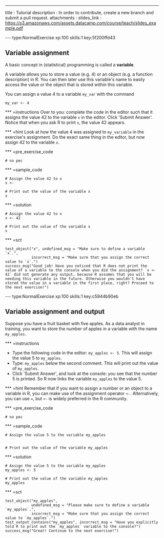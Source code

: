 ---
title       : Tutorial
description : In order to contribute, create a new branch and submit a pull request.
attachments :
  slides_link : https://s3.amazonaws.com/assets.datacamp.com/course/teach/slides_example.pdf

--- type:NormalExercise xp:100 skills:1 key:5f200ffd43
## Variable assignment 

A basic concept in (statistical) programming is called a **variable**. 

A variable allows you to store a value (e.g. 4) or an object (e.g. a function description) in R. You can then later use this variable's name to easily access the value or the object that is stored within this variable. 

You can assign a value 4 to a variable `my_var` with the command

```
my_var <- 4
```

*** =instructions
Over to you: complete the code in the editor such that it assigns the value 42 to the variable `x` in the editor. Click 'Submit Answer'. Notice that when you ask R to print `x`, the value 42 appears.

*** =hint
Look at how the value 4 was assigned to `my_variable` in the exercise's assignment. Do the exact same thing in the editor, but now assign 42 to the variable `x`.

*** =pre_exercise_code
```{r}
# no pec
```

*** =sample_code
```{r}
# Assign the value 42 to x
x <- 

# Print out the value of the variable x
x
```

*** =solution
```{r}
# Assign the value 42 to x
x <- 42

# Print out the value of the variable x
x
```

*** =sct
```{r}
test_object("x", undefined_msg = "Make sure to define a variable `x`.",
            incorrect_msg = "Make sure that you assign the correct value to `x`.") 
success_msg("Good job! Have you noticed that R does not print the value of a variable to the console when you did the assignment? `x <- 42` did not generate any output, because R assumes that you will be needing this variable in the future. Otherwise you wouldn't have stored the value in a variable in the first place, right? Proceed to the next exercise!")
```

--- type:NormalExercise xp:100 skills:1 key:c5944b90eb
## Variable assignment and output

Suppose you have a fruit basket with five apples. As a data analyst in training, you want to store the number of apples in a variable with the name `my_apples`. 

*** =instructions
- Type the following code in the editor: `my_apples <- 5`. This will assign the value 5 to `my_apples`.
- Type: `my_apples` below the second comment. This will print out the value of `my_apples`.
- Click 'Submit Answer', and look at the console: you see that the number 5 is printed. So R now links the variable `my_apples` to the value 5.

*** =hint
Remember that if you want to assign a number or an object to a variable in R, you can make use of the assignment operator `<-`. Alternatively, you can use `=`, but `<-` is widely preferred in the R community.

*** =pre_exercise_code
```{r}
# no pec
```

*** =sample_code
```{r}
# Assign the value 5 to the variable my_apples


# Print out the value of the variable my_apples

```

*** =solution
```{r}
# Assign the value 5 to the variable my_apples
my_apples <- 5

# Print out the value of the variable my_apples
my_apples
```

*** =sct
```{r}
test_object("my_apples", 
            undefined_msg = "Please make sure to define a variable `my_apples`.",
            incorrect_msg = "Make sure that you assign the correct value to `my_apples`.")
test_output_contains("my_apples", incorrect_msg = "Have you explicitly told R to print out the `my_apples` variable to the console?")
success_msg("Great! Continue to the next exercise!")
```
